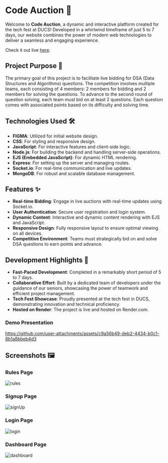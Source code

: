 # Code Auction 🎉

Welcome to **Code Auction**, a dynamic and interactive platform created for the tech fest at DUCS! Developed in a whirlwind timeframe of just 5 to 7 days, our website combines the power of modern web technologies to deliver a seamless and engaging experience.

Check it out live [here](https://codeauction.onrender.com/).

## Project Purpose 🎯

The primary goal of this project is to facilitate live bidding for DSA (Data Structures and Algorithms) questions. The competition involves multiple teams, each consisting of 4 members: 2 members for bidding and 2 members for solving the questions. To advance to the second round of question solving, each team must bid on at least 2 questions. Each question comes with associated points based on its difficulty and solving time.

## Technologies Used 🛠️

- **FIGMA**: Utilized for initial website design.
- **CSS**: For styling and responsive design.
- **JavaScript**: For interactive features and client-side logic.
- **Node.js**: For building the backend and handling server-side operations.
- **EJS (Embedded JavaScript)**: For dynamic HTML rendering.
- **Express**: For setting up the server and managing routes.
- **Socket.io**: For real-time communication and live updates.
- **MongoDB**: For robust and scalable database management.

## Features ✨

- **Real-time Bidding**: Engage in live auctions with real-time updates using Socket.io.
- **User Authentication**: Secure user registration and login system.
- **Dynamic Content**: Interactive and dynamic content rendering with EJS and JavaScript.
- **Responsive Design**: Fully responsive layout to ensure optimal viewing on all devices.
- **Competitive Environment**: Teams must strategically bid on and solve DSA questions to earn points and advance.

## Development Highlights 🚀

- **Fast-Paced Development**: Completed in a remarkably short period of 5 to 7 days.
- **Collaborative Effort**: Built by a dedicated team of developers under the guidance of our seniors, showcasing the power of teamwork and efficient project management.
- **Tech Fest Showcase**: Proudly presented at the tech fest in DUCS, demonstrating innovation and technical proficiency.
- **Hosted on Render**: The project is live and hosted on Render.com.
  
### Demo Presentation
https://github.com/user-attachments/assets/c9a56b49-deb2-4434-b0c1-8b1a8bbeb4d3

## Screenshots 🖼️

### Rules Page
![rules](https://github.com/user-attachments/assets/a6cf6b0b-8b3f-4dba-8c2b-8c69c8c1cd7d)


### Signup Page
![signUp](https://github.com/user-attachments/assets/fb85b61a-be87-4781-82f8-2d3f6202b05f)


### Login Page
![login](https://github.com/user-attachments/assets/99230e99-cf4c-461b-8116-6b0a8885990d)


### Dashboard Page
![dashboard](https://github.com/user-attachments/assets/1270accf-2c6e-4c9e-b621-e3743ae54f83)




